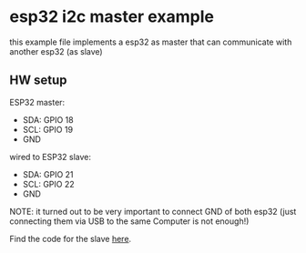 # esp32 i2c master example

this example file implements a esp32 as master that can communicate with another esp32 (as slave)

## HW setup

ESP32 master:
* SDA: GPIO 18
* SCL: GPIO 19
* GND

wired to ESP32 slave:
* SDA: GPIO 21
* SCL: GPIO 22
* GND

NOTE: it turned out to be very important to connect GND of both esp32 (just connecting them via USB to the same Computer is not enough!)

Find the code for the slave [here](https://github.com/juri117/esp32_i2c_slave).